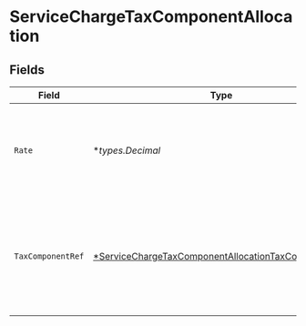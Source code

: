 # ServiceChargeTaxComponentAllocation


## Fields

| Field                                                                                                                            | Type                                                                                                                             | Required                                                                                                                         | Description                                                                                                                      |
| -------------------------------------------------------------------------------------------------------------------------------- | -------------------------------------------------------------------------------------------------------------------------------- | -------------------------------------------------------------------------------------------------------------------------------- | -------------------------------------------------------------------------------------------------------------------------------- |
| `Rate`                                                                                                                           | **types.Decimal*                                                                                                                 | :heavy_minus_sign:                                                                                                               | Tax amount on order line sale as available from source commerce platform.                                                        |
| `TaxComponentRef`                                                                                                                | [*ServiceChargeTaxComponentAllocationTaxComponentRef](../../models/shared/servicechargetaxcomponentallocationtaxcomponentref.md) | :heavy_minus_sign:                                                                                                               | Taxes rates reference object depending on the rates being available on source commerce package.                                  |